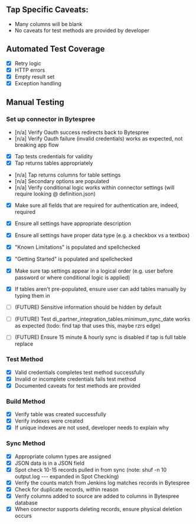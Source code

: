 ## Tap Specific Caveats:
- Many columns will be blank
- No caveats for test methods are provided by developer 

## Automated Test Coverage
- [x] Retry logic
- [x] HTTP errors
- [x] Empty result set
- [x] Exception handling

## Manual Testing

### Set up connector in Bytespree

- [n/a] Verify Oauth success redirects back to Bytespree
- [n/a] Verify Oauth failure (invalid credentials) works as expected, not breaking app flow
- [x] Tap tests credentials for validity
- [x] Tap returns tables appropriately
- [n/a] Tap returns columns for table settings
- [n/a] Secondary options are populated
- [n/a] Verify conditional logic works within connector settings (will require looking @ definition.json)
- [x] Make sure all fields that are required for authentication are, indeed, required
- [x] Ensure all settings have appropriate description
- [x] Ensure all settings have proper data type (e.g. a checkbox vs a textbox)
- [x] "Known Limitations" is populated and spellchecked
- [x] "Getting Started" is populated and spellchecked
- [x] Make sure tap settings appear in a logical order (e.g. user before password or where conditional logic is applied)
- [x] If tables aren't pre-populated, ensure user can add tables manually by typing them in
- [ ] (FUTURE) Sensitive information should be hidden by default
- [ ] (FUTURE) Test di_partner_integration_tables.minimum_sync_date works as expected (todo: find tap that uses this, maybe rzrs edge)
- [ ] (FUTURE) Ensure 15 minute & hourly sync is disabled if tap is full table replace


### Test Method
- [x] Valid credentials completes test method successfully
- [x] Invalid or incomplete credentials fails test method
- [x] Documented caveats for test methods are provided

### Build Method
- [x] Verify table was created successfully
- [x] Verify indexes were created
- [x] If unique indexes are not used, developer needs to explain why

### Sync Method
- [x] Appropriate column types are assigned
- [x] JSON data is in a JSON field
- [x] Spot check 10-15 records pulled in from sync (note: shuf -n 10 output.log --- expanded in Spot Checking)
- [x] Verify the counts match from Jenkins log matches records in Bytespree
- [x] Check for duplicate records, within reason
- [x] Verify columns added to source are added to columns in Bytespree database
- [x] When connector supports deleting records, ensure physical deletion occurs
